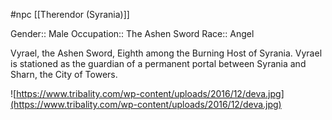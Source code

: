 #npc [[Therendor (Syrania)]]

Gender:: Male
Occupation:: The Ashen Sword
Race:: Angel

Vyrael, the Ashen Sword, Eighth among the Burning Host of Syrania. Vyrael is stationed as the guardian of a permanent portal between Syrania and Sharn, the City of Towers.

![https://www.tribality.com/wp-content/uploads/2016/12/deva.jpg](https://www.tribality.com/wp-content/uploads/2016/12/deva.jpg)